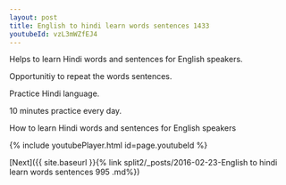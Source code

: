 ```yaml
---
layout: post
title: English to hindi learn words sentences 1433 
youtubeId: vzL3mWZfEJ4
---
```

 
 
Helps to learn Hindi words and sentences for English speakers.

Opportunitiy to repeat the words sentences. 

Practice Hindi language. 
 
10 minutes practice every day. 
 
How to learn Hindi words and sentences for English speakers 
 
{% include youtubePlayer.html id=page.youtubeId %}
 
 
[Next]({{ site.baseurl }}{% link  split2/_posts/2016-02-23-English to hindi learn words sentences 995 .md%})
 
